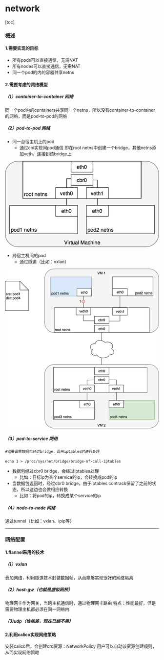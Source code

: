 # network

[toc]

### 概述

#### 1.需要实现的目标
* 所有pods可以直接通信，无需NAT
* 所有nodes可以直接通信，无需NAT
* 同一个pod的内的容器共享netns

#### 2.需要考虑的网络模型

##### （1）container-to-container 网络
同一个pod内的containers共享同一个netns，所以没有container-to-container的网络，而是pod-to-pod的网络

##### （2）pod-to-pod 网络
* 同一台宿主机上的pod
  * 通过cni实现间pod通信
    即在root netns中创建一个bridge，其他netns添加veth，连接到该bridge上

![](./imgs/pod-to-pod_01.png)

* 跨宿主机间的pod
  * 通过隧道（比如：vxlan）

![](./imgs/pod-to-pod_02.gif)

##### （3）pod-to-service 网络
```shell
#需要设置数据包经过bridge，调用iptables时进行处理

echo 1 > /proc/sys/net/bridge/bridge-nf-call-iptables
```

* 数据包经过cbr0 bridge，会经过iptables处理
  * 比如：目标ip为某个service的ip，会转换成pod的ip
* 当数据包返回时，经过cbr0 bridge，由于iptables contrack保留了之前的状态，所以这边也会做相应转换
  * 比如：将pod的ip，转换成某个service的ip


##### （4）node-to-node 网络
通过tunnel（比如：vxlan、ipip等）

***

### 网络配置

#### 1.flannel采用的技术

##### （1）vxlan
  叠加网络，利用隧道技术封装数据帧，从而能够实现很好的网络隔离

##### （2）host-gw（也就是虚拟网桥）
  物理网卡作为网关，当跨主机通信时，通过物理网卡路由
  特点：性能最好，但是需要物理主机都必须在同一网络内

##### （3)udp（性能差，现在已经不用）

#### 2.利用calico实现网络策略
安装calico后，会创建crd资源：NetworkPolicy
用户可以自动该资源创建规则，从而实现网络策略
